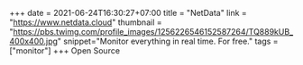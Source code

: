 +++
date = 2021-06-24T16:30:27+07:00
title = "NetData"
link = "https://www.netdata.cloud"
thumbnail = "https://pbs.twimg.com/profile_images/1256226546152587264/TQ889kUB_400x400.jpg"
snippet="Monitor everything in real time. For free."
tags = ["monitor"]
+++ 
Open Source
